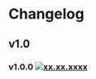 # Changelog
## v1.0
### v1.0.0 [![xx.xx.xxxx](https://img.shields.io/date/xxxx)](https://github.com/d8corp/watch-state/tree/v1.0.0)

